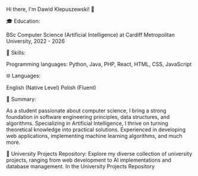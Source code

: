 Hi there, I'm Dawid Klepuszewski! 👋

🎓 Education:

BSc Computer Science (Artificial Intelligence) at Cardiff Metropolitan University, 2022 - 2026

🔧 Skills:

Programming languages: Python, Java, PHP, React, HTML, CSS, JavaScript

🌐 Languages:

English (Native Level)
Polish (Fluent)

📝 Summary:

As a student passionate about computer science, I bring a strong foundation in software engineering principles, data structures, and algorithms. Specializing in Artificial Intelligence, I thrive on turning theoretical knowledge into practical solutions. Experienced in developing web applications, implementing machine learning algorithms, and much more.

🚀 University Projects Repository:
Explore my diverse collection of university projects, ranging from web development to AI implementations and database management. In the University Projects Repository
